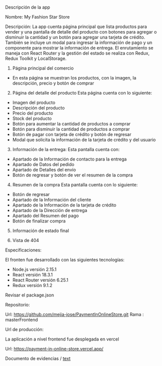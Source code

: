 Descripción de la app

Nombre: My Fashion Star Store

Descripción:
La app cuenta página principal que lista productos para vender y una pantalla de detalle del producto con botones para agregar o disminuir la cantidad y un botón para agregar una tarjeta de crédito. También se incluye un modal para ingresar la información de pago y un componente para mostrar la información de entrega. El enrutamiento se maneja con React Router y la gestión del estado se realiza con Redux, Redux Toolkit y LocalStorage.

1.	Página principal del comercio
-	En esta página se muestran los productos, con la imagen, la descripción, precio y botón de comprar

2.	Página del detalle del producto
Esta página cuenta con lo siguiente:
-	Imagen del producto
-	Descripción del producto
-	Precio del producto
-	Stock del producto
-	Botón para aumentar la cantidad de productos a comprar
-	Botón para disminuir la cantidad de productos a comprar
-	Botón de pagar con tarjeta de crédito y botón de regresar
-	Modal que solicita la información de la tarjeta de crédito y del usuario

3.	Información de la entrega:
Esta pantalla cuenta con:
-	Apartado de la Información de contacto para la entrega
-	Apartado de Datos del pedido
-	Apartado de Detalles del envío
-	Botón de regresar y botón de ver el resumen de la compra


4.	Resumen de la compra
Esta pantalla cuenta con lo siguiente:
-	Botón de regresar
-	Apartado de la Información del cliente
-	Apartado de la Información de la tarjeta de crédito
-	Apartado de la Dirección de entrega
-	Apartado del Resumen del pago
-	Botón de finalizar compra


5.	Información de estado final

6. Vista de 404

Especificaciones:

El fronten fue desarrollado con las siguientes tecnologías:

- Node.js versión 2.15.1
- React versión 18.3.1
- React Router versión 6.25.1
- Redux versión 9.1.2

Revisar el package.json

Repositorio:

Url: https://github.com/mejia-jose/PaymentInOnlineStore.git
Rama : masterFrontend

Url de producción:

La aplicación a nivel frontend fue desplegada en vercel

Url: https://payment-in-online-store.vercel.app/

Documento de evidencias / [text](<public/Pantallas de la aplicación.docx>)